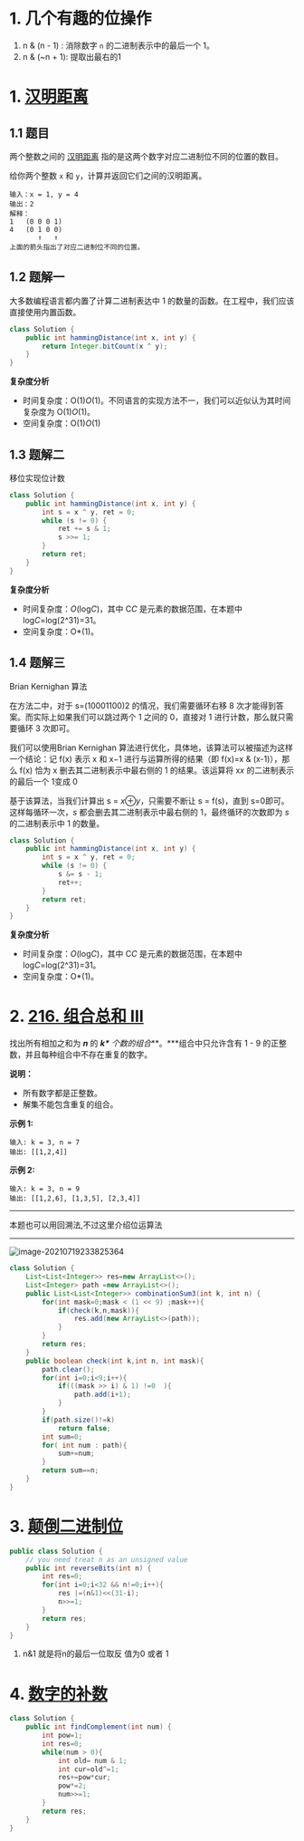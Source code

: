 # 1. 几个有趣的位操作

1. n & (n - 1) : 消除数字 `n` 的二进制表示中的最后一个 1。
2. n & (~n + 1): 提取出最右的1

# 1. [汉明距离](https://leetcode-cn.com/problems/hamming-distance/)

## 1.1 题目

两个整数之间的 [汉明距离](https://baike.baidu.com/item/汉明距离) 指的是这两个数字对应二进制位不同的位置的数目。

给你两个整数 `x` 和 `y`，计算并返回它们之间的汉明距离。

```
输入：x = 1, y = 4
输出：2
解释：
1   (0 0 0 1)
4   (0 1 0 0)
       ↑   ↑
上面的箭头指出了对应二进制位不同的位置。
```

## 1.2 题解一

大多数编程语言都内置了计算二进制表达中 1 的数量的函数。在工程中，我们应该直接使用内置函数。

```java
class Solution {
    public int hammingDistance(int x, int y) {
        return Integer.bitCount(x ^ y);
    }
}
```

**复杂度分析**

- 时间复杂度：O(1)*O*(1)。不同语言的实现方法不一，我们可以近似认为其时间复杂度为 O(1)*O*(1)。
- 空间复杂度：O(1)*O*(1)

## 1.3 题解二

移位实现位计数

```java
class Solution {
    public int hammingDistance(int x, int y) {
        int s = x ^ y, ret = 0;
        while (s != 0) {
            ret += s & 1;
            s >>= 1;
        }
        return ret;
    }
}
```

**复杂度分析**

- 时间复杂度：*O*(log*C*)，其中 C*C* 是元素的数据范围，在本题中log*C*=log(2^31)=31。
- 空间复杂度：O*(1)。

## 1.4 题解三

Brian Kernighan 算法

在方法二中，对于 s=(10001100)2 的情况，我们需要循环右移 8 次才能得到答案。而实际上如果我们可以跳过两个 1 之间的 0，直接对 1 进行计数，那么就只需要循环 3 次即可。

我们可以使用Brian Kernighan 算法进行优化，具体地，该算法可以被描述为这样一个结论：记 f(x) 表示 x 和 x−1 进行与运算所得的结果（即 f(x)=x & (x-1)），那么 f(x) 恰为 x 删去其二进制表示中最右侧的 1 的结果。该运算将 x*x* 的二进制表示的最后一个 1变成 0

基于该算法，当我们计算出 s = *x*⊕*y*，只需要不断让 s = f(s)，直到 s=0即可。这样每循环一次，*s* 都会删去其二进制表示中最右侧的 1，最终循环的次数即为 *s* 的二进制表示中 1 的数量。

```java
class Solution {
    public int hammingDistance(int x, int y) {
        int s = x ^ y, ret = 0;
        while (s != 0) {
            s &= s - 1;
            ret++;
        }
        return ret;
    }
}
```

**复杂度分析**

- 时间复杂度：*O*(log*C*)，其中 C*C* 是元素的数据范围，在本题中log*C*=log(2^31)=31。
- 空间复杂度：O*(1)。

# 2. [216. 组合总和 III](https://leetcode-cn.com/problems/combination-sum-iii/)

找出所有相加之和为 ***n*** 的 ***k\*** 个数的组合***。\***组合中只允许含有 1 - 9 的正整数，并且每种组合中不存在重复的数字。

**说明：**

- 所有数字都是正整数。
- 解集不能包含重复的组合。 

**示例 1:**

```
输入: k = 3, n = 7
输出: [[1,2,4]]
```

**示例 2:**

```
输入: k = 3, n = 9
输出: [[1,2,6], [1,3,5], [2,3,4]]
```

---

本题也可以用回溯法,不过这里介绍位运算法

---

![image-20210719233825364](http://aikaid-img.oss-cn-shanghai.aliyuncs.com/img/image-20210719233825364.png)

```java
class Solution {
    List<List<Integer>> res=new ArrayList<>();
    List<Integer> path =new ArrayList<>();
    public List<List<Integer>> combinationSum3(int k, int n) {
        for(int mask=0;mask < (1 << 9) ;mask++){
            if(check(k,n,mask)){
                res.add(new ArrayList<>(path));
            }
        }
        return res;
    }
    public boolean check(int k,int n, int mask){
        path.clear();
        for(int i=0;i<9;i++){
            if(((mask >> i) & 1) !=0  ){
                path.add(i+1);
            }
        }
        if(path.size()!=k)
            return false;
        int sum=0;
        for( int num : path){
            sum+=num;
        }
        return sum==n;
    }
}
```

# 3. [颠倒二进制位](https://leetcode-cn.com/problems/reverse-bits/)

```java
public class Solution {
    // you need treat n as an unsigned value
    public int reverseBits(int n) {
        int res=0;
        for(int i=0;i<32 && n!=0;i++){
            res |=(n&1)<<(31-i);
            n>>=1;
        }
        return res;
    }
}
```

1. n&1 就是将n的最后一位取反 值为0 或者 1

# 4. [数字的补数](https://leetcode-cn.com/problems/number-complement/)

```java
class Solution {
    public int findComplement(int num) {
        int pow=1;
        int res=0;
        while(num > 0){
            int old= num & 1;
            int cur=old^=1;
            res+=pow*cur;
            pow*=2;
            num>>=1;
        }
        return res;
    }
}
```


